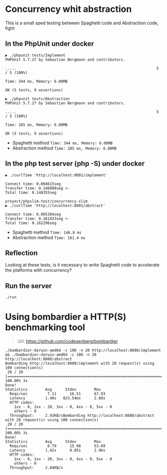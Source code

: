 # Concurrency whit abstraction

This is a small sped testing between Spaghetti code and Abstraction code, fight

## In the PhpUnit under docker

```
▶ ./phpunit tests/Implement
PHPUnit 5.7.27 by Sebastian Bergmann and contributors.

.....                                                               5 / 5 (100%)

Time: 344 ms, Memory: 6.00MB

OK (5 tests, 9 assertions)
                                                                                                                                                                                                                        
▶ ./phpunit tests/Abstraction  
PHPUnit 5.7.27 by Sebastian Bergmann and contributors.

.....                                                               5 / 5 (100%)

Time: 285 ms, Memory: 6.00MB

OK (5 tests, 9 assertions)
```

* Spaghetti method
`Time: 344 ms, Memory: 6.00MB`
* Abstraction method
`Time: 285 ms, Memory: 6.00MB`


## In the php test server (php -S) under docker

```
▶ ./curlTime 'http://localhost:8001/implement'

Connect time: 0.004615seg
Transfer time: 0.146898seg <-
Total time: 0.148355seg

proyect/phpslim-test/concurrency-slim                                                                                                                                                                                                                        
▶ ./curlTime 'http://localhost:8001/abstract' 

Connect time: 0.005304seg
Transfer time: 0.161433seg <-
Total time: 0.162296seg
```

* Spaghetti method
`Time: 146.8 ms`
* Abstraction method
`Time: 161.4 ms`

## Reflection

Looking at these tests, is it necessary to write Spaghetti code to 
accelerate the platforms with concurrency?

## Run the server
`./run`


# Using bombardier a HTTP(S) benchmarking tool

> Url: https://github.com/codesenberg/bombardier

```
./bombardier-darwin-amd64 -c 100 -n 20 http://localhost:8080/implement && ./bombardier-darwin-amd64 -c 100 -n 20 http://localhost:8080/abstract 
Bombarding http://localhost:8080/implement with 20 request(s) using 100 connection(s)
 20 / 20 [========================================================================================================================================================================================================================================] 100.00% 3s
Done!
Statistics        Avg      Stdev        Max
  Reqs/sec         7.11      16.51      67.93
  Latency         1.40s   823.54ms      2.88s
  HTTP codes:
    1xx - 0, 2xx - 20, 3xx - 0, 4xx - 0, 5xx - 0
    others - 0
  Throughput:     2.93KB/sBombarding http://localhost:8080/abstract with 20 request(s) using 100 connection(s)
 20 / 20 [========================================================================================================================================================================================================================================] 100.00% 3s
Done!
Statistics        Avg      Stdev        Max
  Reqs/sec         6.79      15.98      53.69
  Latency         1.42s      0.85s      2.96s
  HTTP codes:
    1xx - 0, 2xx - 20, 3xx - 0, 4xx - 0, 5xx - 0
    others - 0
  Throughput:     2.84KB/s   
```
